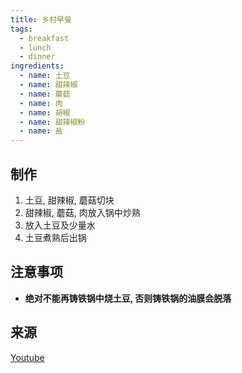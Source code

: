 ```yaml
---
title: 乡村早餐
tags:
  - breakfast
  - lunch
  - dinner
ingredients:
  - name: 土豆
  - name: 甜辣椒
  - name: 蘑菇
  - name: 肉
  - name: 胡椒
  - name: 甜辣椒粉
  - name: 盐
---
```


## 制作

1. 土豆, 甜辣椒, 蘑菇切块
2. 甜辣椒, 蘑菇, 肉放入锅中炒熟
3. 放入土豆及少量水
4. 土豆煮熟后出锅

## 注意事项

- **绝对不能再铸铁锅中烧土豆, 否则铸铁锅的油膜会脱落**

## 来源

[Youtube](https://youtu.be/ydbMAFaA6Uw?t=270)
